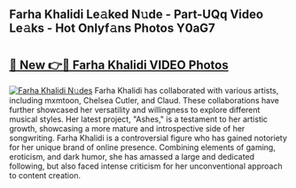 ## Farha Khalidi Le𝚊ked N𝚞de - Part-UQq Video Le𝚊ks - Hot Onlyf𝚊ns Photos Y0aG7

# <h2><a href="http://ab14100.deff.icu/?id=Farha+Khalidi">🔗 New 👉🔴 Farha Khalidi VIDEO Photos</a></h2>

[![Farha Khalidi N𝚞des](https://i.imgur.com/rIISA9y.gif)](http://ab14100.deff.icu/?id=Farha+Khalidi)
Farha Khalidi has collaborated with various artists, including mxmtoon, Chelsea Cutler, and Claud. These collaborations have further showcased her versatility and willingness to explore different musical styles. Her latest project, "Ashes," is a testament to her artistic growth, showcasing a more mature and introspective side of her songwriting. Farha Khalidi is a controversial figure who has gained notoriety for her unique brand of online presence. Combining elements of gaming, eroticism, and dark humor, she has amassed a large and dedicated following, but also faced intense criticism for her unconventional approach to content creation.
